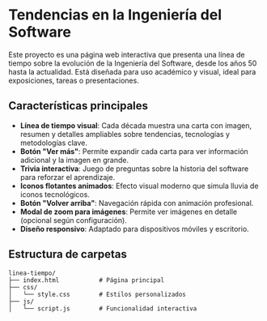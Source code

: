# Tendencias en la Ingeniería del Software

Este proyecto es una página web interactiva que presenta una línea de tiempo sobre la evolución de la Ingeniería del Software, desde los años 50 hasta la actualidad. Está diseñada para uso académico y visual, ideal para exposiciones, tareas o presentaciones.

## Características principales

- **Línea de tiempo visual**: Cada década muestra una carta con imagen, resumen y detalles ampliables sobre tendencias, tecnologías y metodologías clave.
- **Botón "Ver más"**: Permite expandir cada carta para ver información adicional y la imagen en grande.
- **Trivia interactiva**: Juego de preguntas sobre la historia del software para reforzar el aprendizaje.
- **Iconos flotantes animados**: Efecto visual moderno que simula lluvia de iconos tecnológicos.
- **Botón "Volver arriba"**: Navegación rápida con animación profesional.
- **Modal de zoom para imágenes**: Permite ver imágenes en detalle (opcional según configuración).
- **Diseño responsivo**: Adaptado para dispositivos móviles y escritorio.

## Estructura de carpetas

```
linea-tiempo/
├── index.html           # Página principal
├── css/
│   └── style.css        # Estilos personalizados
├── js/
│   └── script.js        # Funcionalidad interactiva
```
